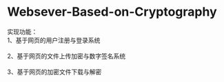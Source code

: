 # Websever-Based-on-Cryptography

实现功能：
<br>1、基于网页的用户注册与登录系统</br>
<br>2、基于网页的文件上传加密与数字签名系统</br>
<br>3、基于网页的加密文件下载与解密</br>
